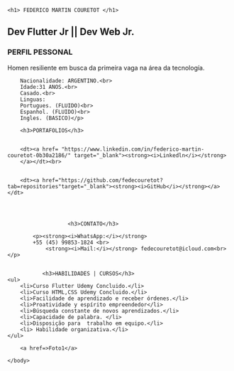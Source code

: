 <!DOCTYPE html>
<html lang="pt-br">
    <head>
    <meta charset=ütf-8>
    <meta name="description" content="Currículo Federico Couretot">
    </head>
    <body>
        
    <h1> FEDERICO MARTIN COURETOT </h1>
        
<h2>Dev Flutter Jr || Dev Web Jr.</h2> 
<h3>PERFIL PESSONAL</h3> 
        <p> Homen resiliente em busca da primeira vaga na área da tecnología.<br>

        Nacionalidade: ARGENTINO.<br>
        Idade:31 ANOS.<br>
        Casado.<br>
        Linguas:
        Portugues. (FLUIDO)<br>
        Espanhol. (FLUIDO)<br>
        Ingles. (BASICO)</p>  
        
        <h3>PORTAFOLIOS</h3>
        
        
        <dt><a href= "https://www.linkedin.com/in/federico-martin-couretot-0b30a2186/" target="_blank"><strong><i>Linkedln</i></strong>
        </a></dt><br>
        
        
        <dt><a href="https://github.com/fedecouretot?tab=repositories"target="_blank"><strong><i>GitHub</i></strong></a></dt>

            
            
        
                       <h3>CONTATO</h3>

            <p><strong><i>WhatsApp:</i></strong>
            +55 (45) 99853-1824 <br>
                <strong><i>Mail:</i></strong> fedecouretot@icloud.com<br></p>
        
        
               <h3>HABILIDADES | CURSOS</h3>
    <ul>
        <li>Curso Flutter Udemy Concluido.</li>
        <li>Curso HTML,CSS Udemy Concluido.</li>
        <li>Facilidade de aprendizado e receber órdenes.</li> 
        <li>Proatividade y espírito empreendedor</li> 
        <li>Búsqueda constante de novos aprendizados.</li>
        <li>Capacidade de palabra. </li> 
        <li>Disposição para  trabalho em equipo.</li>
        <li> Habilidade organizativa.</li>
    </ul>
        
        <a href=>Foto1</a>
       
    </body>
</html>
 
